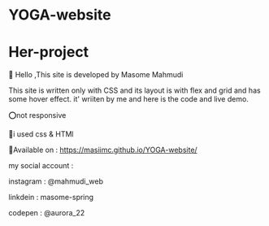 # YOGA-website
# Her-project

🌼 Hello ,This site is developed by Masome Mahmudi

This site is written only with CSS and its layout is with flex and grid and has some hover effect.
it' wriiten by me and here is the code and live demo.

⭕not responsive

🤖i used css & HTMl

 🍄Available on :  https://masiimc.github.io/YOGA-website/

 my social account :
 
  instagram : @mahmudi_web
  
  linkdein : masome-spring
  
  codepen : @aurora_22
